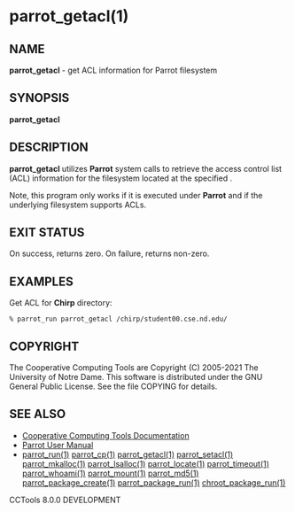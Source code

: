 






















# parrot_getacl(1)

## NAME
**parrot_getacl** - get ACL information for Parrot filesystem

## SYNOPSIS
****parrot_getacl <path>****

## DESCRIPTION
**parrot_getacl** utilizes **Parrot** system calls to retrieve the access
control list (ACL) information for the filesystem located at the specified
<path>.

Note, this program only works if it is executed under **Parrot** and if the
underlying filesystem supports ACLs.

## EXIT STATUS
On success, returns zero.  On failure, returns non-zero.

## EXAMPLES
Get ACL for **Chirp** directory:

```
% parrot_run parrot_getacl /chirp/student00.cse.nd.edu/
```

## COPYRIGHT
The Cooperative Computing Tools are Copyright (C) 2005-2021 The University of Notre Dame.  This software is distributed under the GNU General Public License.  See the file COPYING for details.

## SEE ALSO

- [Cooperative Computing Tools Documentation]("../index.html")
- [Parrot User Manual]("../parrot.html")
- [parrot_run(1)](parrot_run.md) [parrot_cp(1)](parrot_cp.md) [parrot_getacl(1)](parrot_getacl.md)  [parrot_setacl(1)](parrot_setacl.md)  [parrot_mkalloc(1)](parrot_mkalloc.md)  [parrot_lsalloc(1)](parrot_lsalloc.md)  [parrot_locate(1)](parrot_locate.md)  [parrot_timeout(1)](parrot_timeout.md)  [parrot_whoami(1)](parrot_whoami.md)  [parrot_mount(1)](parrot_mount.md)  [parrot_md5(1)](parrot_md5.md)  [parrot_package_create(1)](parrot_package_create.md)  [parrot_package_run(1)](parrot_package_run.md)  [chroot_package_run(1)](chroot_package_run.md)


CCTools 8.0.0 DEVELOPMENT
